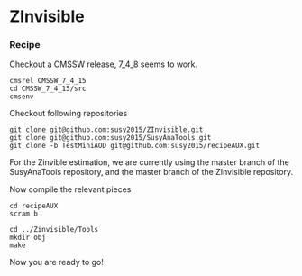 # ZInvisible


### Recipe

Checkout a CMSSW release, 7_4_8 seems to work. 
```
cmsrel CMSSW_7_4_15
cd CMSSW_7_4_15/src
cmsenv
```

Checkout following repositories

```
git clone git@github.com:susy2015/ZInvisible.git
git clone git@github.com:susy2015/SusyAnaTools.git
git clone -b TestMiniAOD git@github.com:susy2015/recipeAUX.git

```

For the Zinvible estimation, we are currently using the master branch of the SusyAnaTools repository, and the master branch of the ZInvisible repository. 

Now compile the relevant pieces
```
cd recipeAUX
scram b

cd ../Zinvisible/Tools
mkdir obj
make
```

Now you are ready to go!


